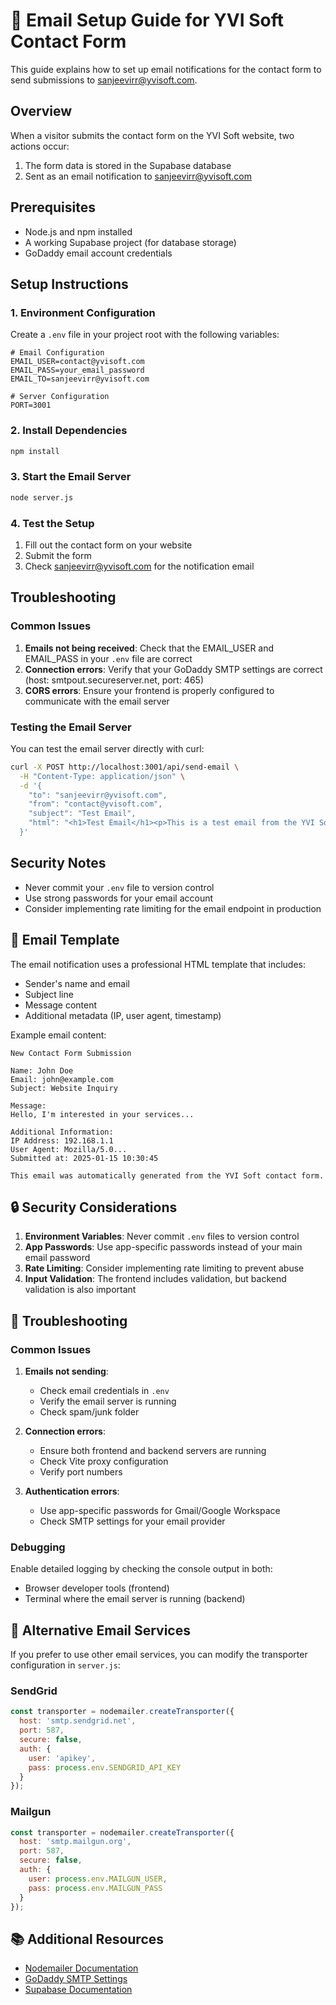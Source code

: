 # 📧 Email Setup Guide for YVI Soft Contact Form

This guide explains how to set up email notifications for the contact form to send submissions to [sanjeevirr@yvisoft.com](mailto:sanjeevirr@yvisoft.com).

## Overview

When a visitor submits the contact form on the YVI Soft website, two actions occur:
1. The form data is stored in the Supabase database
2. Sent as an email notification to [sanjeevirr@yvisoft.com](mailto:sanjeevirr@yvisoft.com)

## Prerequisites

- Node.js and npm installed
- A working Supabase project (for database storage)
- GoDaddy email account credentials

## Setup Instructions

### 1. Environment Configuration

Create a `.env` file in your project root with the following variables:

```env
# Email Configuration
EMAIL_USER=contact@yvisoft.com
EMAIL_PASS=your_email_password
EMAIL_TO=sanjeevirr@yvisoft.com

# Server Configuration
PORT=3001
```

### 2. Install Dependencies

```bash
npm install
```

### 3. Start the Email Server

```bash
node server.js
```

### 4. Test the Setup

1. Fill out the contact form on your website
2. Submit the form
3. Check [sanjeevirr@yvisoft.com](mailto:sanjeevirr@yvisoft.com) for the notification email

## Troubleshooting

### Common Issues

1. **Emails not being received**: Check that the EMAIL_USER and EMAIL_PASS in your `.env` file are correct
2. **Connection errors**: Verify that your GoDaddy SMTP settings are correct (host: smtpout.secureserver.net, port: 465)
3. **CORS errors**: Ensure your frontend is properly configured to communicate with the email server

### Testing the Email Server

You can test the email server directly with curl:

```bash
curl -X POST http://localhost:3001/api/send-email \
  -H "Content-Type: application/json" \
  -d '{
    "to": "sanjeevirr@yvisoft.com",
    "from": "contact@yvisoft.com",
    "subject": "Test Email",
    "html": "<h1>Test Email</h1><p>This is a test email from the YVI Soft contact form.</p>"
  }'
```

## Security Notes

- Never commit your `.env` file to version control
- Use strong passwords for your email account
- Consider implementing rate limiting for the email endpoint in production

## 📨 Email Template

The email notification uses a professional HTML template that includes:

- Sender's name and email
- Subject line
- Message content
- Additional metadata (IP, user agent, timestamp)

Example email content:

```
New Contact Form Submission

Name: John Doe
Email: john@example.com
Subject: Website Inquiry

Message:
Hello, I'm interested in your services...

Additional Information:
IP Address: 192.168.1.1
User Agent: Mozilla/5.0...
Submitted at: 2025-01-15 10:30:45

This email was automatically generated from the YVI Soft contact form.
```

## 🔒 Security Considerations

1. **Environment Variables**: Never commit `.env` files to version control
2. **App Passwords**: Use app-specific passwords instead of your main email password
3. **Rate Limiting**: Consider implementing rate limiting to prevent abuse
4. **Input Validation**: The frontend includes validation, but backend validation is also important

## 🚨 Troubleshooting

### Common Issues

1. **Emails not sending**:
   - Check email credentials in `.env`
   - Verify the email server is running
   - Check spam/junk folder

2. **Connection errors**:
   - Ensure both frontend and backend servers are running
   - Check Vite proxy configuration
   - Verify port numbers

3. **Authentication errors**:
   - Use app-specific passwords for Gmail/Google Workspace
   - Check SMTP settings for your email provider

### Debugging

Enable detailed logging by checking the console output in both:
- Browser developer tools (frontend)
- Terminal where the email server is running (backend)

## 🔄 Alternative Email Services

If you prefer to use other email services, you can modify the transporter configuration in `server.js`:

### SendGrid
```javascript
const transporter = nodemailer.createTransporter({
  host: 'smtp.sendgrid.net',
  port: 587,
  secure: false,
  auth: {
    user: 'apikey',
    pass: process.env.SENDGRID_API_KEY
  }
});
```

### Mailgun
```javascript
const transporter = nodemailer.createTransporter({
  host: 'smtp.mailgun.org',
  port: 587,
  secure: false,
  auth: {
    user: process.env.MAILGUN_USER,
    pass: process.env.MAILGUN_PASS
  }
});
```

## 📚 Additional Resources

- [Nodemailer Documentation](https://nodemailer.com/)
- [GoDaddy SMTP Settings](https://www.godaddy.com/help/what-are-my-email-server-settings-1180)
- [Supabase Documentation](https://supabase.com/docs)